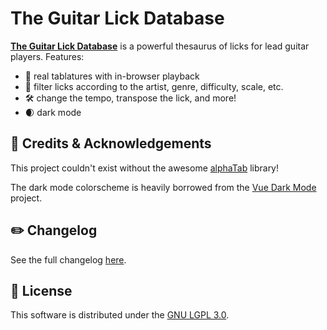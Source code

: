 # The Guitar Lick Database

**[The  Guitar  Lick   Database](https://www.theguitarlickdatabase.com)**  is  a
powerful thesaurus of licks for lead guitar players. Features:
  * 🎼 real tablatures with in-browser playback
  * 🔎 filter licks according to the artist, genre, difficulty, scale, etc.
  * 🛠️ change the tempo, transpose the lick, and more!
  * 🌒 dark mode

## 👏 Credits & Acknowledgements
This project couldn't exist without the awesome [alphaTab](https://github.com/CoderLine/alphaTab) library!

The dark mode colorscheme is heavily borrowed from the [Vue Dark Mode](https://www.growthbunker.dev/vuedarkmode) project.

## ✏️ Changelog
See the full changelog [here](https://github.com/cheap-glitch/the-guitar-lick-database/releases).

## 📜 License
This software is distributed under the [GNU LGPL 3.0](https://spdx.org/licenses/LGPL-3.0-only.html).
